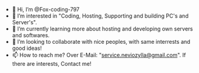- 👋 Hi, I’m @Fox-coding-797
- 👀 I’m interested in "Coding, Hosting, Supporting and building PC's and Server's".
- 🌱 I’m currently learning more about hosting and developing own servers and softwares.
- 💞️ I’m looking to collaborate with nice peoples, with same interrests and good ideas!
- 📫 How to reach me? Over E-Mail: "service.neviozylla@gmail.com". If there are interests, Contact me!

<!---
Fox-coding-797/Fox-coding-797 is a ✨ special ✨ repository because its `README.md` (this file) appears on your GitHub profile.
You can click the Preview link to take a look at your changes.
--->
